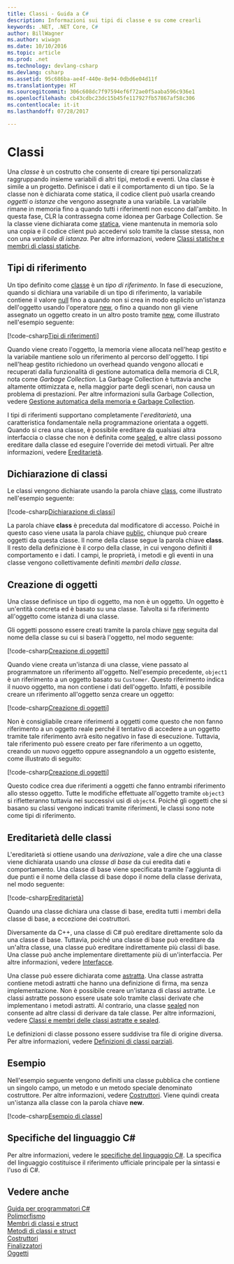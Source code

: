 ```yaml
---
title: Classi - Guida a C#
description: Informazioni sui tipi di classe e su come crearli
keywords: .NET, .NET Core, C#
author: BillWagner
ms.author: wiwagn
ms.date: 10/10/2016
ms.topic: article
ms.prod: .net
ms.technology: devlang-csharp
ms.devlang: csharp
ms.assetid: 95c686ba-ae4f-440e-8e94-0dbd6e04d11f
ms.translationtype: HT
ms.sourcegitcommit: 306c608dc7f97594ef6f72ae0f5aaba596c936e1
ms.openlocfilehash: cb43cdbc23dc15b45fe117927fb57867af58c306
ms.contentlocale: it-it
ms.lasthandoff: 07/28/2017

---
```


# <a name="classes"></a>Classi
Una *classe* è un costrutto che consente di creare tipi personalizzati raggruppando insieme variabili di altri tipi, metodi e eventi. Una classe è simile a un progetto. Definisce i dati e il comportamento di un tipo. Se la classe non è dichiarata come statica, il codice client può usarla creando *oggetti* o *istanze* che vengono assegnate a una variabile. La variabile rimane in memoria fino a quando tutti i riferimenti non escono dall'ambito. In questa fase, CLR la contrassegna come idonea per Garbage Collection. Se la classe viene dichiarata come [statica](https://msdn.microsoft.com/library/98f28cdx.aspx), viene mantenuta in memoria solo una copia e il codice client può accedervi solo tramite la classe stessa, non con una *variabile di istanza*. Per altre informazioni, vedere [Classi statiche e membri di classi statiche](https://msdn.microsoft.com/library/79b3xss3.aspx).  

## <a name="reference-types"></a>Tipi di riferimento  
Un tipo definito come [classe](https://msdn.microsoft.com/library/0b0thckt.aspx) è un *tipo di riferimento*. In fase di esecuzione, quando si dichiara una variabile di un tipo di riferimento, la variabile contiene il valore [null](https://msdn.microsoft.com/library/edakx9da.aspx) fino a quando non si crea in modo esplicito un'istanza dell'oggetto usando l'operatore [new](https://msdn.microsoft.com/library/51y09td4.aspx), o fino a quando non gli viene assegnato un oggetto creato in un altro posto tramite [new](https://msdn.microsoft.com/library/51y09td4.aspx), come illustrato nell'esempio seguente:  

[!code-csharp[Tipi di riferimenti](../../samples/snippets/csharp/concepts/classes/reference-type.cs)]
  
Quando viene creato l'oggetto, la memoria viene allocata nell'heap gestito e la variabile mantiene solo un riferimento al percorso dell'oggetto. I tipi nell'heap gestito richiedono un overhead quando vengono allocati e recuperati dalla funzionalità di gestione automatica della memoria di CLR, nota come *Garbage Collection*. La Garbage Collection è tuttavia anche altamente ottimizzata e, nella maggior parte degli scenari, non causa un problema di prestazioni. Per altre informazioni sulla Garbage Collection, vedere [Gestione automatica della memoria e Garbage Collection](../standard/garbage-collection/gc.md).  
  
I tipi di riferimenti supportano completamente l'*ereditarietà*, una caratteristica fondamentale nella programmazione orientata a oggetti. Quando si crea una classe, è possibile ereditare da qualsiasi altra interfaccia o classe che non è definita come [sealed](https://msdn.microsoft.com/library/88c54tsw.aspx), e altre classi possono ereditare dalla classe ed eseguire l'override dei metodi virtuali. Per altre informazioni, vedere [Ereditarietà](https://msdn.microsoft.com/library/ms173149.aspx).

## <a name="declaring-classes"></a>Dichiarazione di classi  
Le classi vengono dichiarate usando la parola chiave [class](https://msdn.microsoft.com/library/0b0thckt.aspx), come illustrato nell'esempio seguente:  
  
[!code-csharp[Dichiarazione di classi](../../samples/snippets/csharp/concepts/classes/declaring-classes.cs)]  
  
La parola chiave **class** è preceduta dal modificatore di accesso. Poiché in questo caso viene usata la parola chiave [public](https://msdn.microsoft.com/library/yzh058ae.aspx), chiunque può creare oggetti da questa classe. Il nome della classe segue la parola chiave **class**. Il resto della definizione è il corpo della classe, in cui vengono definiti il comportamento e i dati. I campi, le proprietà, i metodi e gli eventi in una classe vengono collettivamente definiti *membri della classe*.  
  
## <a name="creating-objects"></a>Creazione di oggetti  
Una classe definisce un tipo di oggetto, ma non è un oggetto. Un oggetto è un'entità concreta ed è basato su una classe. Talvolta si fa riferimento all'oggetto come istanza di una classe.  
  
Gli oggetti possono essere creati tramite la parola chiave [new](https://msdn.microsoft.com/library/51y09td4.aspx) seguita dal nome della classe su cui si baserà l'oggetto, nel modo seguente:  
  
[!code-csharp[Creazione di oggetti](../../samples/snippets/csharp/concepts/classes/creating-objects.cs)]   
  
Quando viene creata un'istanza di una classe, viene passato al programmatore un riferimento all'oggetto. Nell'esempio precedente, `object1` è un riferimento a un oggetto basato su `Customer`. Questo riferimento indica il nuovo oggetto, ma non contiene i dati dell'oggetto. Infatti, è possibile creare un riferimento all'oggetto senza creare un oggetto:  
  
[!code-csharp[Creazione di oggetti](../../samples/snippets/csharp/concepts/classes/creating-objects2.cs)]  
  
Non è consigliabile creare riferimenti a oggetti come questo che non fanno riferimento a un oggetto reale perché il tentativo di accedere a un oggetto tramite tale riferimento avrà esito negativo in fase di esecuzione. Tuttavia, tale riferimento può essere creato per fare riferimento a un oggetto, creando un nuovo oggetto oppure assegnandolo a un oggetto esistente, come illustrato di seguito:  
  
[!code-csharp[Creazione di oggetti](../../samples/snippets/csharp/concepts/classes/creating-objects3.cs)]  
  
Questo codice crea due riferimenti a oggetti che fanno entrambi riferimento allo stesso oggetto. Tutte le modifiche effettuate all'oggetto tramite `object3` si rifletteranno tuttavia nei successivi usi di `object4`. Poiché gli oggetti che si basano su classi vengono indicati tramite riferimenti, le classi sono note come tipi di riferimento.  
  
## <a name="class-inheritance"></a>Ereditarietà delle classi  
L'ereditarietà si ottiene usando una *derivazione*, vale a dire che una classe viene dichiarata usando una *classe di base* da cui eredita dati e comportamento. Una classe di base viene specificata tramite l'aggiunta di due punti e il nome della classe di base dopo il nome della classe derivata, nel modo seguente:  
  
[!code-csharp[Ereditarietà](../../samples/snippets/csharp/concepts/classes/inheritance.cs)]  
  
Quando una classe dichiara una classe di base, eredita tutti i membri della classe di base, a eccezione dei costruttori.  
  
Diversamente da C++, una classe di C# può ereditare direttamente solo da una classe di base. Tuttavia, poiché una classe di base può ereditare da un'altra classe, una classe può ereditare indirettamente più classi di base. Una classe può anche implementare direttamente più di un'interfaccia. Per altre informazioni, vedere [Interfacce](programming-guide/interfaces/index.md).  
  
Una classe può essere dichiarata come [astratta](https://msdn.microsoft.com/library/sf985hc5.aspx). Una classe astratta contiene metodi astratti che hanno una definizione di firma, ma senza implementazione. Non è possibile creare un'istanza di classi astratte. Le classi astratte possono essere usate solo tramite classi derivate che implementano i metodi astratti. Al contrario, una classe [sealed](https://msdn.microsoft.com/library/88c54tsw.aspx) non consente ad altre classi di derivare da tale classe. Per altre informazioni, vedere [Classi e membri delle classi astratte e sealed](https://msdn.microsoft.com/library/ms173150.aspx).  
  
Le definizioni di classe possono essere suddivise tra file di origine diversa. Per altre informazioni, vedere [Definizioni di classi parziali](https://msdn.microsoft.com/library/wa80x488.aspx).  
  
 
## <a name="example"></a>Esempio
Nell'esempio seguente vengono definiti una classe pubblica che contiene un singolo campo, un metodo e un metodo speciale denominato costruttore. Per altre informazioni, vedere [Costruttori](https://msdn.microsoft.com/library/ace5hbzh.aspx). Viene quindi creata un'istanza alla classe con la parola chiave **new**.

[!code-csharp[Esempio di classe](../../samples/snippets/csharp/concepts/classes/class-example.cs)]  
  
## <a name="c-language-specification"></a>Specifiche del linguaggio C#  
Per altre informazioni, vedere le [specifiche del linguaggio C#](https://msdn.microsoft.com/library/ms228593.aspx). La specifica del linguaggio costituisce il riferimento ufficiale principale per la sintassi e l'uso di C#.
  
## <a name="see-also"></a>Vedere anche  
[Guida per programmatori C#](https://msdn.microsoft.com/library/67ef8sbd.aspx)   
[Polimorfismo](https://msdn.microsoft.com/library/ms173152.aspx)   
[Membri di classi e struct](https://msdn.microsoft.com/library/ms173113.aspx)   
[Metodi di classi e struct](https://msdn.microsoft.com/library/ms173114.aspx)   
[Costruttori](https://msdn.microsoft.com/library/ace5hbzh.aspx)   
[Finalizzatori](https://msdn.microsoft.com/library/66x5fx1b.aspx)   
[Oggetti](https://msdn.microsoft.com/library/ms173110.aspx)


